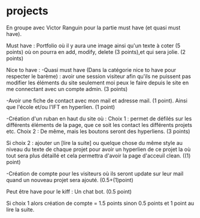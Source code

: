 # projects

En groupe avec Victor Ranguin pour la partie must have (et quasi must have).

Must have : Portfolio où il y aura une image ainsi qu'un texte à coter (5 points) où on pourra en add, modify, delete (3 points),et qui sera jolie. (2 points)

Nice to have : 
-Quasi must have (Dans la catégorie nice to have pour respecter le barème) : avoir une session visiteur afin qu'ils ne puissent pas modifier les éléments du site seulement moi peux le faire depuis le site en me connectant avec un compte admin. (3 points)

-Avoir une fiche de contact avec mon mail et adresse mail. (1 point). Ainsi que l'école et/ou l'IFT en hyperlien. (1 point)

-Création d'un ruban en haut du site où : Choix 1 : permet de défilés sur les différents éléments de la page, que ce soit les contact les différents projets etc. Choix 2 : De même, mais les boutons seront des hyperliens. (3 points)

Si choix 2 : ajouter un [lire la suite] ou quelque chose du même style au niveau du texte de chaque projet pour avoir un hyperlien de ce projet la où tout sera plus détaillé et cela permettra d'avoir la page d'acceuil clean. ((1) point)

-Création de compte pour les visiteurs où ils seront update sur leur mail quand un nouveau projet sera ajouté. (0.5+(1)point)

Peut être have pour le kiff : Un chat bot. (0.5 point)

Si choix 1 alors création de compte = 1.5 points sinon 0.5 points et 1 point au lire la suite.
